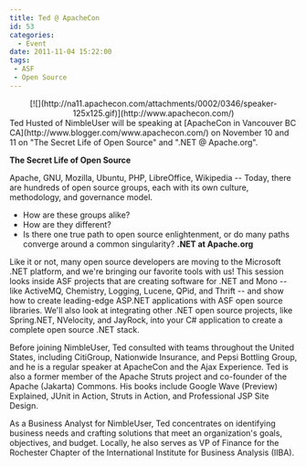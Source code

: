 ```yaml
---
title: Ted @ ApacheCon
id: 53
categories:
  - Event
date: 2011-11-04 15:22:00
tags:
 - ASF
 - Open Source
---
```


<div class="separator" style="clear:both;text-align:center;">[![](http://na11.apachecon.com/attachments/0002/0346/speaker-125x125.gif)](http://www.apachecon.com/)</div>
Ted Husted of NimbleUser will be speaking at [ApacheCon in Vancouver BC CA](http://www.blogger.com/www.apachecon.com/) on November 10 and 11 on "The Secret Life of Open Source" and ".NET @ Apache.org".

**The Secret Life of Open Source**

Apache, GNU, Mozilla, Ubuntu, PHP, LibreOffice, Wikipedia -- Today, there are hundreds of open source groups, each with its own culture, methodology, and governance model.

*   How are these groups alike?
*   How are they different?
*   Is there one true path to open source enlightenment, or do many paths converge around a common singularity?
**.NET at Apache.org**

Like it or not, many open source developers are moving to the Microsoft .NET platform, and we're bringing our favorite tools with us! This session looks inside ASF projects that are creating software for .NET and Mono -- like ActiveMQ, Chemistry, Logging, Lucene, QPid, and Thrift -- and show how to create leading-edge ASP.NET applications with ASF open source libraries. We'll also look at integrating other .NET open source projects, like Spring.NET, NVelocity, and JayRock, into your C# application to create a complete open source .NET stack.

Before joining NimbleUser, Ted consulted with teams throughout the United States, including CitiGroup, Nationwide Insurance, and Pepsi Bottling Group, and he is a regular speaker at ApacheCon and the Ajax Experience. Ted is also a former member of the Apache Struts project and co-founder of the Apache (Jakarta) Commons. His books include Google Wave (Preview) Explained, JUnit in Action, Struts in Action, and Professional JSP Site Design.

As a Business Analyst for NimbleUser, Ted concentrates on identifying business needs and crafting solutions that meet an organization's goals, objectives, and budget. Locally, he also serves as VP of Finance for the Rochester Chapter of the International Institute for Business Analysis (IIBA).